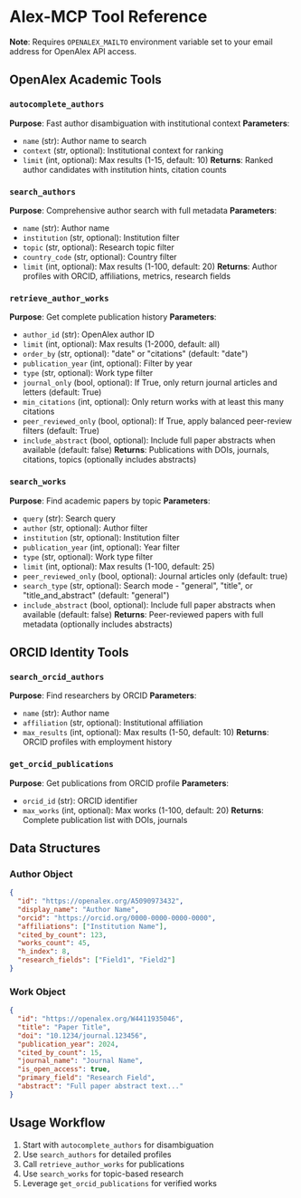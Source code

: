 # Alex-MCP Tool Reference

**Note**: Requires `OPENALEX_MAILTO` environment variable set to your email address for OpenAlex API access.

## OpenAlex Academic Tools

### `autocomplete_authors`
**Purpose**: Fast author disambiguation with institutional context
**Parameters**:
- `name` (str): Author name to search
- `context` (str, optional): Institutional context for ranking
- `limit` (int, optional): Max results (1-15, default: 10)
**Returns**: Ranked author candidates with institution hints, citation counts

### `search_authors`
**Purpose**: Comprehensive author search with full metadata
**Parameters**:
- `name` (str): Author name
- `institution` (str, optional): Institution filter
- `topic` (str, optional): Research topic filter
- `country_code` (str, optional): Country filter
- `limit` (int, optional): Max results (1-100, default: 20)
**Returns**: Author profiles with ORCID, affiliations, metrics, research fields

### `retrieve_author_works`
**Purpose**: Get complete publication history
**Parameters**:
- `author_id` (str): OpenAlex author ID
- `limit` (int, optional): Max results (1-2000, default: all)
- `order_by` (str, optional): "date" or "citations" (default: "date")
- `publication_year` (int, optional): Filter by year
- `type` (str, optional): Work type filter
- `journal_only` (bool, optional): If True, only return journal articles and letters (default: True)
- `min_citations` (int, optional): Only return works with at least this many citations
- `peer_reviewed_only` (bool, optional): If True, apply balanced peer-review filters (default: True)
- `include_abstract` (bool, optional): Include full paper abstracts when available (default: false)
**Returns**: Publications with DOIs, journals, citations, topics (optionally includes abstracts)

### `search_works`
**Purpose**: Find academic papers by topic
**Parameters**:
- `query` (str): Search query
- `author` (str, optional): Author filter
- `institution` (str, optional): Institution filter
- `publication_year` (int, optional): Year filter
- `type` (str, optional): Work type filter
- `limit` (int, optional): Max results (1-100, default: 25)
- `peer_reviewed_only` (bool, optional): Journal articles only (default: true)
- `search_type` (str, optional): Search mode - "general", "title", or "title_and_abstract" (default: "general")
- `include_abstract` (bool, optional): Include full paper abstracts when available (default: false)
**Returns**: Peer-reviewed papers with full metadata (optionally includes abstracts)

## ORCID Identity Tools

### `search_orcid_authors`
**Purpose**: Find researchers by ORCID
**Parameters**:
- `name` (str): Author name
- `affiliation` (str, optional): Institutional affiliation
- `max_results` (int, optional): Max results (1-50, default: 10)
**Returns**: ORCID profiles with employment history

### `get_orcid_publications`
**Purpose**: Get publications from ORCID profile
**Parameters**:
- `orcid_id` (str): ORCID identifier
- `max_works` (int, optional): Max works (1-100, default: 20)
**Returns**: Complete publication list with DOIs, journals

## Data Structures

### Author Object
```json
{
  "id": "https://openalex.org/A5090973432",
  "display_name": "Author Name",
  "orcid": "https://orcid.org/0000-0000-0000-0000",
  "affiliations": ["Institution Name"],
  "cited_by_count": 123,
  "works_count": 45,
  "h_index": 8,
  "research_fields": ["Field1", "Field2"]
}
```

### Work Object
```json
{
  "id": "https://openalex.org/W4411935046",
  "title": "Paper Title",
  "doi": "10.1234/journal.123456",
  "publication_year": 2024,
  "cited_by_count": 15,
  "journal_name": "Journal Name",
  "is_open_access": true,
  "primary_field": "Research Field",
  "abstract": "Full paper abstract text..."
}
```

## Usage Workflow
1. Start with `autocomplete_authors` for disambiguation
2. Use `search_authors` for detailed profiles
3. Call `retrieve_author_works` for publications
4. Use `search_works` for topic-based research
5. Leverage `get_orcid_publications` for verified works
